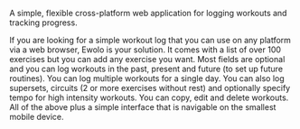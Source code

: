 A simple, flexible cross-platform web application for logging workouts and tracking progress.

If you are looking for a simple workout log that you can use on any platform via a web browser, Ewolo is your solution. It comes with a list of over 100 exercises but you can add any exercise you want. Most fields are optional and you can log workouts in the past, present and future (to set up future routines). You can log multiple workouts for a single day. You can also log supersets, circuits (2 or more exercises without rest) and optionally specify tempo for high intensity workouts. You can copy, edit and delete workouts. All of the above plus a simple interface that is navigable on the smallest mobile device.


